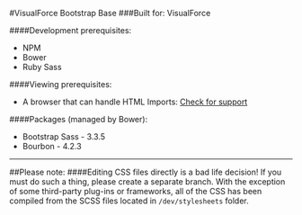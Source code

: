 #VisualForce Bootstrap Base
###Built for:
VisualForce

####Development prerequisites:
+ NPM
+ Bower
+ Ruby Sass

####Viewing prerequisites:
+ A browser that can handle HTML Imports:
[Check for support](http://caniuse.com/#feat=imports)


####Packages (managed by Bower):
+ Bootstrap Sass - 3.3.5
+ Bourbon - 4.2.3
---

##Please note:
####Editing CSS files directly is a bad life decision!
If you must do such a thing, please create a separate branch.
With the exception of some third-party plug-ins or frameworks, all of the CSS has been compiled from the SCSS files located in `/dev/stylesheets` folder.

